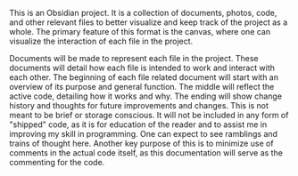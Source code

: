 This is an Obsidian project. It is a collection of documents, photos, code, and other relevant files to better visualize and keep track of the project as a whole. The primary feature of this format is the canvas, where one can visualize the interaction of each file in the project.

Documents will be made to represent each file in the project. These documents will detail how each file is intended to work and interact with each other. The beginning of each file related document will start with an overview of its purpose and general function. The middle will reflect the active code, detailing how it works and why. The ending will show change history and thoughts for future improvements and changes. This is not meant to be brief or storage conscious. It will not be included in any form of "shipped" code, as it is for education of the reader and to assist me in improving my skill in programming. One can expect to see ramblings and trains of thought here. Another key purpose of this is to minimize use of comments in the actual code itself, as this documentation will serve as the commenting for the code. 